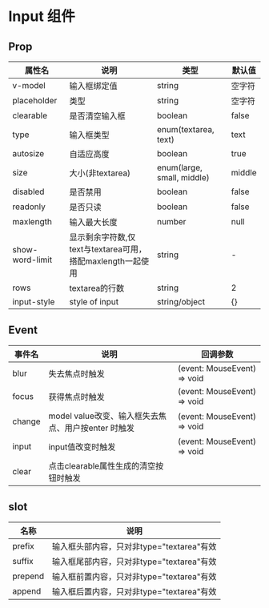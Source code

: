 # Input 组件

## Prop

| 属性名 | 说明 | 类型 | 默认值 |
| ---- | ---- | ---- | ---- |
| v-model | 输入框绑定值 | string | 空字符 |
| placeholder | 类型 | string | 空字符 |
| clearable | 是否清空输入框 | boolean | false |
| type | 输入框类型 | enum(textarea, text) | text |
| autosize | 自适应高度 | boolean | true |
| size | 大小(非textarea) | enum(large, small, middle) | middle |
| disabled | 是否禁用 | boolean | false |
| readonly | 是否只读 | boolean | false |
| maxlength | 输入最大长度 | number | null |
| show-word-limit | 显示剩余字符数,仅text与textarea可用，搭配maxlength一起使用 | string | - |
| rows | textarea的行数 | string | 2 |
| input-style | style of input | string/object | {} |



## Event
| 事件名 | 说明 | 回调参数 |
| ---- | ---- | ---- |
| blur | 失去焦点时触发 | (event: MouseEvent) => void |
| focus | 获得焦点时触发 | (event: MouseEvent) => void |
| change | model value改变、输入框失去焦点、用户按enter 时触发| (event: MouseEvent) => void |
| input |input值改变时触发| (event: MouseEvent) => void |
| clear | 点击clearable属性生成的清空按钮时触发 |

## slot
| 名称 | 说明 | 
| --- | --- |
| prefix  | 输入框头部内容，只对非type="textarea"有效
| suffix  | 输入框尾部内容，只对非type="textarea"有效
| prepend | 输入框前置内容，只对非type="textarea"有效
| append  | 输入框后置内容，只对非type="textarea"有效
